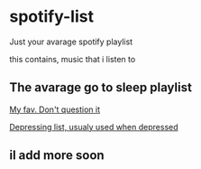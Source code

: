 # spotify-list
Just your avarage spotify playlist

this contains, music that i listen to

## The avarage go to sleep playlist
[My fav. Don't question it](https://open.spotify.com/playlist/6ilAtITXZj7ksCtx3drreQ?si=8a849d887372490d)

[Depressing list, usualy used when depressed](https://open.spotify.com/album/4Hjqdhj5rh816i1dfcUEaM?si=RFXlKbyVTjKFCj3bsTcWSA&dl_branch=1)

## il add more soon
